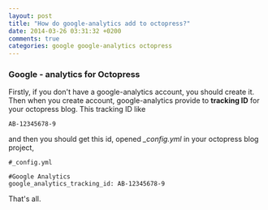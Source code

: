 ```yaml
---
layout: post
title: "How do google-analytics add to octopress?"
date: 2014-03-26 03:31:32 +0200
comments: true
categories: google google-analytics octopress
---
```


### Google - analytics for Octopress

Firstly, if you don't have a google-analytics account, you should create it. Then when you create account, google-analytics provide to **tracking ID** for your octopress blog. This tracking ID like

    AB-12345678-9
  
and then you should get this id, opened *_config.yml* in your octopress blog project,

    #_config.yml
    
    #Google Analytics
    google_analytics_tracking_id: AB-12345678-9
    
That's all.    
